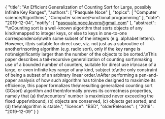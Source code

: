 {
    "title": "An Efficient Generalization of Counting Sort for Large, possibly Infinite Key Ranges",
    "authors": [
        "Pasquale Noce"
    ],
    "topics": [
        "Computer science/Algorithms",
        "Computer science/Functional programming"
    ],
    "date": "2019-12-04",
    "notify": [
        "pasquale.noce.lavoro@gmail.com"
    ],
    "abstract": "\nCounting sort is a well-known algorithm that sorts objects of any kind\nmapped to integer keys, or else to keys in one-to-one correspondence\nwith some subset of the integers (e.g. alphabet letters). However, it\nis suitable for direct use, viz. not just as a subroutine of another\nsorting algorithm (e.g. radix sort), only if the key range is not\nsignificantly larger than the number of the objects to be sorted.\nThis paper describes a tail-recursive generalization of counting sort\nmaking use of a bounded number of counters, suitable for direct use in\ncase of a large, or even infinite key range of any kind, subject to\nthe only constraint of being a subset of an arbitrary linear order.\nAfter performing a pen-and-paper analysis of how such algorithm has to\nbe designed to maximize its efficiency, this paper formalizes the\nresulting generalized counting sort (GCsort) algorithm and then\nformally proves its correctness properties, namely that (a) the\ncounters' number is maximized never exceeding the fixed upper\nbound, (b) objects are conserved, (c) objects get sorted, and (d) the\nalgorithm is stable.",
    "licence": "BSD",
    "olderReleases": {
        "2019": "2019-12-09"
    }
}